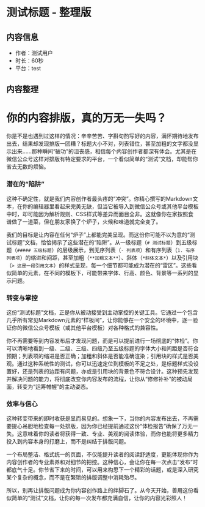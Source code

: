 # 测试标题 - 整理版

## 内容信息
- 作者：测试用户
- 时长：60秒
- 平台：test

## 内容整理

# 你的内容排版，真的万无一失吗？

你是不是也遇到过这样的情况：辛辛苦苦、字斟句酌写好的内容，满怀期待地发布出去，结果却发现排版一团糟？标题大小不对，列表错位，甚至加粗的文字都没显示出来……那种瞬间“破功”的沮丧感，相信每个内容创作者都深有体会。尤其是在微信公众号这样对排版有特定要求的平台，一个看似简单的“测试”文档，却能帮你省去无数的烦恼。

### 潜在的“陷阱”

这种不确定性，就是我们内容创作者最头疼的“冲突”。你精心撰写的Markdown文本，在你的编辑器里看起来完美无缺，但当它被导入到微信公众号或其他平台模板中时，却可能因为解析规则、CSS样式等差异而面目全非。这就像你在家按照食谱做了一道菜，但在朋友家换了个炉子，火候和味道就完全变了。

我们的目标是让内容在任何“炉子”上都能完美呈现。而这份你可能不以为意的“测试标题”文档，恰恰揭示了这些潜在的“陷阱”。从一级标题（`# 测试标题`）到五级标题（`##### 五级标题`）的层级展示，到无序列表（`- 列表项`）和有序列表（`1. 有序列表项`）的缩进和间距，甚至加粗（`**加粗文本**`）、斜体（`*斜体文本*`）以及引用块（`> 这是一段引用文本`）的样式呈现，每一个细节都可能成为潜在的“雷区”。这些看似简单的元素，在不同的模板下，可能带来字体、行高、颜色、背景等一系列的显示问题。

### 转变与掌控

这份“测试标题”文档，正是你从被动接受到主动掌控的关键工具。它通过一个包含几乎所有常见Markdown元素的“样板间”，让你能够在一个安全的环境中，逐一验证你的微信公众号模板（或其他平台模板）对各种格式的兼容性。

你不再需要等到内容发布后才发现问题，而是可以提前进行一场彻底的“体检”。你可以清晰地看到一级、二级、三级、四级乃至五级标题的字体大小和间距是否符合预期；列表项的缩进是否正确；加粗和斜体是否能准确渲染；引用块的样式是否美观。通过这种系统性的测试，你可以迅速定位到模板的不足之处，是标题样式没设置好，还是列表的边距有问题，亦或是引用块的背景色不符合设计。这种预先发现并解决问题的能力，将彻底改变你内容发布的流程，让你从“修修补补”的被动局面，转变为“运筹帷幄”的主动姿态。

### 效率与信心

这种转变带来的即时收获是显而易见的。想象一下，当你的内容发布出去，不再需要提心吊胆地检查每一处排版，因为你已经提前通过这份“体检报告”确保了万无一失。这意味着你的读者将获得一致、专业、美观的阅读体验，而你也能将更多精力投入到内容本身的打磨上，而不是纠结于排版问题。

一个布局整洁、格式统一的页面，不仅能提升读者的阅读舒适度，更能体现你作为内容创作者的专业素养和对细节的把控。这种信心，会让你在每一次点击“发布”时都底气十足。你节省下来的时间，可以用来构思下一个精彩的话题，或是深入研究某个复杂的概念，而不是在繁琐的排版调整中消耗殆尽。

所以，别再让排版问题成为你内容创作路上的绊脚石了。从今天开始，善用这份看似简单的“测试”文档，让你的每一次发布都充满自信，让你的内容光彩照人！